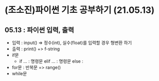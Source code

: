 # (조소진)파이썬 기초 공부하기 (21.05.13)
## 05.13 : 파이썬 입력, 출력
* 입력 : input() => 정수(int), 실수(float)를 입력할 경우 형변환 하기
* 출력 : print() +> f-string
* if문
  * if ... : 명령문 elif ... : 명령문 else :
* for문 : 반복문 => range()
* while문
